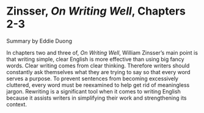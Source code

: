 # Zinsser, _On Writing Well_, Chapters 2-3

Summary by Eddie Duong

In chapters two and three of, _On Writing Well_, William Zinsser’s main point is that writing simple, clear English is more effective than using big fancy words. Clear writing comes from clear thinking. Therefore writers should constantly ask themselves what they are trying to say so that every word serves a purpose. To prevent sentences from becoming excessively cluttered, every word must be reexamined to help get rid of meaningless jargon. Rewriting is a significant tool when it comes to writing English because it assists writers in simplifying their work and strengthening its context. 
